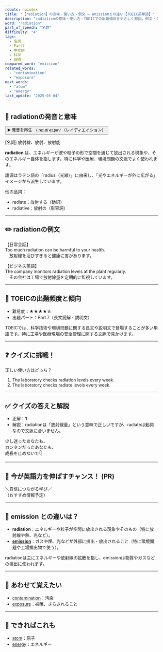```yaml
---
robots: noindex
title: "【radiation】の意味・使い方・例文 ― emissionとの違い【TOEIC英単語】"
description: "radiationの意味・使い方・TOEICでの出題傾向をやさしく解説。例文・クイズ付きでemissionとの違いもわかりやすく学べます。"
word: "radiation"
part_of_speech: "名詞"
difficulty: "4"
tags:
  - 名詞
  - Part7
  - 中立的
  - 科学
  - 説明
compared_word: "emission"
related_words:
  - "contamination"
  - "exposure"
next_words:
  - "atom"
  - "energy"
last_update: "2025-05-04"
---
```


## 🔰 radiationの発音と意味

<button class="play-audio" onclick="playTTS('radiation')">
  <span class="play-audio-main">
    ▶️ 発音を再生　/ˌreɪ.diˈeɪ.ʃən/
  </span>
  <span class="play-audio-sub">
    （レイディエイション）
  </span>
</button>

[名詞] 放射線、放射、放射能

**radiation** は、エネルギーが波や粒子の形で空間を通じて放出される現象や、そのエネルギー自体を指します。特に科学や医療、環境問題の文脈でよく使われます。

語源はラテン語の「radius（光線）」に由来し、「光やエネルギーが外に広がる」イメージから派生しています。

他の品詞：  
- radiate：放射する（動詞）
- radiative：放射の（形容詞）

---

## ✏️ radiationの例文

【日常会話】  
Too much radiation can be harmful to your health.  
　放射線を浴びすぎると健康に害があります。

【ビジネス英語】  
The company monitors radiation levels at the plant regularly.  
　その会社は工場で放射線量を定期的に監視しています。

---

## 🎯 TOEICの出題頻度と傾向

- 難易度：★★★★☆
- 出題パート：Part 7（長文読解・説明文）

TOEICでは、科学技術や環境問題に関する長文や説明文で登場することが多い単語です。特に工場や医療現場の安全管理に関する文脈で見かけます。

---

## ❓ クイズに挑戦！

正しい使い方はどっち？

1. The laboratory checks radiation levels every week.  
2. The laboratory checks radiate levels every week.

---

## ✅ クイズの答えと解説

- 正解：**1**
- 解説：radiationは「放射線量」という意味で正しいですが、radiateは動詞なので文脈に合いません。

少し迷ったあなたも、  
カンタンだったあなたも、  
成長を止めないで👇️

---

## 🚀 今が英語力を伸ばすチャンス！ (PR)

<div class="info-center">
＼自信につながる学び／<br>  
（おすすめ情報予定）
</div>

---

## 🤔  emission との違いは？

- **radiation**：エネルギーや粒子が空間に放出される現象やそのもの（特に放射線や熱、光など）。
- **[emission](/word/emission)**：ガスや煙、光などが外部に排出・放出されること（特に環境問題や工場排出物で使う）。

radiationは主にエネルギーや放射線の拡散を指し、emissionは物質やガスなどの排出に使われます。

---

## 🧩 あわせて覚えたい

- [contamination](/word/contamination)：汚染
- [exposure](/word/exposure)：被曝、さらされること

---

## 📖 できればこれも

- [atom](/word/atom)：原子
- [energy](/word/energy)：エネルギー

<!-- cvid: aid22_bid18 -->
